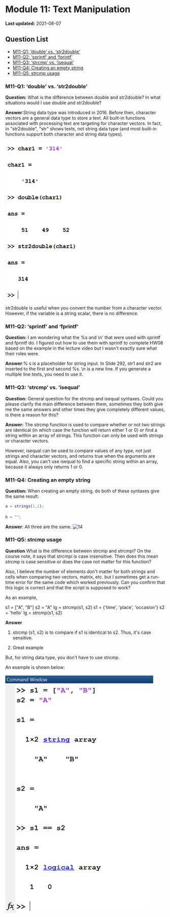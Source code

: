 # Module 11: Text Manipulation

**Last updated:** 2021-08-07

## Question List
- [M11-Q1: ‘double’ vs. ‘str2double’](#Q1)
- [M11-Q2: ‘sprintf’ and ‘fprintf’](#Q2)
- [M11-Q3: ‘strcmp’ vs. ‘isequal’](#Q3)
- [M11-Q4: Creating an empty string](#Q4)
- [M11-Q5: strcmp usage](#Q5)

### M11-Q1: ‘double’ vs. ‘str2double’ <a name="Q1"></a> 
**Question:** What is the difference between double and str2double? In what situations would I use double and str2double? 

**Answer**:String data type was introduced in 2016. Before then, character vectors are a general data type to store a text. All built-in functions associated with processing text are targeting for character vectors. In fact, in "str2double", "str" shows texts, not string data type (and most built-in functions support both character and string data types).  

![M11_Q1](../img/M11_Q1.png)


str2double is useful when you convert the number from a character vector. However, if the variable is a string scalar, there is no difference. 

### M11-Q2: ‘sprintf’ and ‘fprintf’ <a name="Q2"></a> 

**Question:** I am wondering what the %s and \n' that were used with sprintf and fprintf do. I figured out how to use them with sprintf to complete HW08 based on the example in the lecture video but I wasn't exactly sure what their roles were.   

**Answer**:% s is a placeholder for string input. In Slide 292, str1 and str2 are inserted to the first and second %s. \n is a new line. If you generate a multiple line texts, you need to use it. 

### M11-Q3: ‘strcmp’ vs. ‘isequal’ <a name="Q3"></a> 

**Question:** General question for the strcmp and isequal syntaxes. Could you please clarify the main difference between them, sometimes they both give me the same answers and other times they give completely different values, is there a reason for this?

**Answer:** The strcmp function is used to compare whether or not two strings are identical (in which case the function will return either 1 or 0) or find a string within an array of strings. This function can only be used with strings or character vectors. 

However, isequal can be used to compare values of any type, not just strings and character vectors, and returns true when the arguments are equal. Also, you can't use isequal to find a specific string within an array, because it always only returns 1 or 0.

### M11-Q4: Creating an empty string <a name="Q4"></a>
**Question:** When creating an empty string, do both of these syntaxes give the same result:

```matlab
a = strings(1,1);

b = "";

```

**Answer**: All three are the same. 
![14](../img/14.png)

### M11-Q5: strcmp usage <a name="Q5"></a>
**Question** What is the difference between strcmp and strcmpi? On the course note, it says that strcmpi is case insensitive. Then does this mean strcmp is case sensitive or does the case not matter for this function?

Also, I believe the number of elements don't matter for both strings and cells when comparing two vectors, matrix, etc. but I sometimes get a run-time error for the same code which worked previously. Can you confirm that this logic is correct and that the script is supposed to work?

As an example, 

s1 = ["A", "B"]
s2 = "A"
lg = strcmp(s1, s2)
s1 = {'time', 'place', 'occasion'}
s2 = 'hello'
lg = strcmp(s1, s2)


**Answer**
1) strcmp (s1, s2) is to compare if s1 is identical to s2. Thus, it's case sensitive. 

2) Great example

But, for string data type, you don't have to use strcmp.

An example is shown below:

![M11_Q5](https://github.com/chulminy/AE_ENVE_GEOE_121/blob/master/qna/img/M11-Q5_Photo.png)






